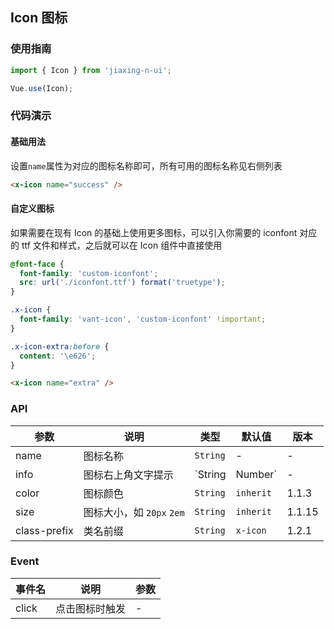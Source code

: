 ## Icon 图标

### 使用指南
``` javascript
import { Icon } from 'jiaxing-n-ui';

Vue.use(Icon);
```

### 代码演示

#### 基础用法

设置`name`属性为对应的图标名称即可，所有可用的图标名称见右侧列表

```html
<x-icon name="success" />
```


#### 自定义图标

如果需要在现有 Icon 的基础上使用更多图标，可以引入你需要的 iconfont 对应的 ttf 文件和样式，之后就可以在 Icon 组件中直接使用

```css
@font-face {
  font-family: 'custom-iconfont';
  src: url('./iconfont.ttf') format('truetype');
}

.x-icon {
  font-family: 'vant-icon', 'custom-iconfont' !important;
}

.x-icon-extra:before {
  content: '\e626';
}
```

```html
<x-icon name="extra" />
```

### API

| 参数 | 说明 | 类型 | 默认值 | 版本 |
|------|------|------|------|------|
| name | 图标名称 | `String` | - | - |
| info | 图标右上角文字提示 | `String | Number` | - | - |
| color | 图标颜色 | `String` | `inherit` | 1.1.3 |
| size | 图标大小，如 `20px` `2em` | `String` | `inherit` | 1.1.15 |
| class-prefix | 类名前缀 | `String` | `x-icon` | 1.2.1 |

### Event

| 事件名 | 说明 | 参数 |
|------|------|------|
| click | 点击图标时触发 | - |

